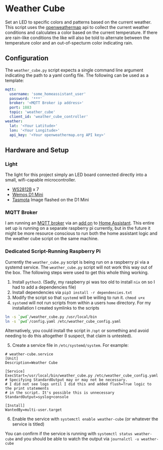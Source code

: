 # Weather Cube

Set an LED to specific colors and patterns based on the current weather. This script uses the
[openweathermap](https://openweathermap.org/) api to collect the current weather conditions and calculates a color based on the
current temperature. If there are rain-like conditions the like will also be told to alternate
between the temperature color and an out-of-specturm color indicating rain.

## Configuration

The `weather_cube.py` script expects a single command line argument indicating the path to a yaml
config file. The following can be used as a template:

```yaml
mqtt:
  username: 'some_homeassistant_user'
  password: '***'
  broker: '<MQTT Broker ip address>'
  port: 1883
  topic: 'weather_cube'
  client_id: 'weather_cube_controller'
weather:
  lat: '<Your Latitude>'
  lon: '<Your Longitude>'
  api_key: '<Your openweathermap.org API key>'
```

## Hardware and Setup

### Light
The light for this project simply an LED board connected directly into a small, wifi-capable
microcontroller.

- [WS2812B](https://cdn-shop.adafruit.com/datasheets/WS2812B.pdf) x 7
- [Wemos D1 Mini](https://www.wemos.cc/en/latest/d1/d1_mini.html)
- [Tasmota](https://tasmota.github.io/docs/About/) Image flashed on the D1 Mini

### MQTT Broker
I am running an [MQTT broker](https://en.wikipedia.org/wiki/MQTT#MQTT_broker) via an [add on](https://www.home-assistant.io/docs/mqtt/broker/) to [Home Assistant](https://www.home-assistant.io/getting-started/).
This entire set up is running on a separate raspberry pi currently, but in the future it might
be more resource conscious to run both the home assistant logic and the weather cube script
on the same machine.

### Dedicated Script-Running Raspberry Pi
Currently the `weather_cube.py` script is being run on a raspberry pi via a systemd service.
The `weather_cube.py` script will not work this way out of the box. The following steps were used to
get this whole thing working.

1. Install `python3`. (Sadly, my raspberry pi was too old to install `nix` on so I had to add a dependencies file)
2. Install dependencies via `pip3 install -r dependencies.txt`
3. Modify the script so that `systemd` will be willing to run it. `chmod u+x`
4. `systemd` will not run scripts from within a users `home` directory. For my installation I created symlinks to the
scripts

```bash
ln -s `pwd`/weather_cube.py /usr/local/bin
ln -s `pwd`/config.yaml /etc/weather_cube_config.yaml
```

Alternatively, you could install the script in `/opt` or something and avoid needing to do this altogether (I suspect, that claim is untested).

5. Create a service file in `/etc/systemd/system`. For example:

```
# weather-cube.service
[Unit]
Description=Weather Cube

[Service]
ExecStart=/usr/local/bin/weather_cube.py /etc/weather_cube_config.yaml
# Specifying StandardOutput may or may not be necessary.
# I did not see logs until I did this and added flush=True logic to the print statements
# in the script. It's possible this is unnecessary
StandardOutput=syslog+console

[Install]
WantedBy=multi-user.target
```

6. Enable the service with `systemctl enable weather-cube` (or whatever the service is titled)

You can confirm if the service is running with `systemctl status weather-cube` and you should be able to watch the output via `journalctl -u weather-cube`
